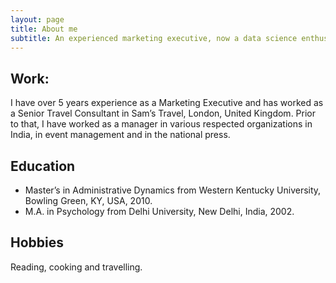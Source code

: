 ```yaml
---
layout: page
title: About me
subtitle: An experienced marketing executive, now a data science enthusiast!!
---
```


## Work: 
I have over 5 years experience as a Marketing Executive and has worked as
a Senior Travel Consultant in Sam’s Travel, London, United Kingdom. Prior to that, I
have worked as a manager in various respected organizations in India, in event
management and in the national press.

## Education

* Master’s in Administrative Dynamics from Western Kentucky University, Bowling
Green, KY, USA, 2010.
* M.A. in Psychology from Delhi University, New Delhi, India, 2002.


## Hobbies
Reading, cooking and travelling.